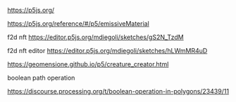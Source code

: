 https://p5js.org/

https://p5js.org/reference/#/p5/emissiveMaterial

f2d nft https://editor.p5js.org/mdiegoli/sketches/gS2N_TzdM

f2d nft editor https://editor.p5js.org/mdiegoli/sketches/hLWmMR4uD

https://geomensione.github.io/p5/creature_creator.html

boolean path operation

https://discourse.processing.org/t/boolean-operation-in-polygons/23439/11
